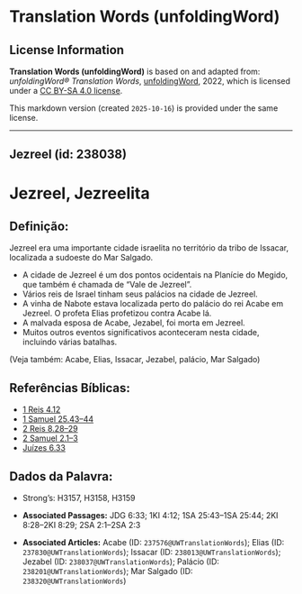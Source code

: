 # Translation Words (unfoldingWord)

## License Information

**Translation Words (unfoldingWord)** is based on and adapted from: _unfoldingWord® Translation Words_, [unfoldingWord](https://unfoldingword.org/utw), 2022, which is licensed under a [CC BY-SA 4.0 license](https://creativecommons.org/licenses/by-sa/4.0/legalcode.en).

This markdown version (created `2025-10-16`) is provided under the same license.



--------------------------------

## Jezreel (id: 238038)

Jezreel, Jezreelita
===================

Definição:
----------

Jezreel era uma importante cidade israelita no território da tribo de Issacar, localizada a sudoeste do Mar Salgado.

* A cidade de Jezreel é um dos pontos ocidentais na Planície do Megido, que também é chamada de “Vale de Jezreel”.
* Vários reis de Israel tinham seus palácios na cidade de Jezreel.
* A vinha de Nabote estava localizada perto do palácio do rei Acabe em Jezreel. O profeta Elias profetizou contra Acabe lá.
* A malvada esposa de Acabe, Jezabel, foi morta em Jezreel.
* Muitos outros eventos significativos aconteceram nesta cidade, incluindo várias batalhas.

(Veja também: Acabe, Elias, Issacar, Jezabel, palácio, Mar Salgado)

Referências Bíblicas:
---------------------

* [1 Reis 4\.12](https://ref.ly/1Kgs4:12)
* [1 Samuel 25\.43–44](https://ref.ly/1Sam25:43-1Sam25:44)
* [2 Reis 8\.28–29](https://ref.ly/2Kgs8:28-2Kgs8:29)
* [2 Samuel 2\.1–3](https://ref.ly/2Sam2:1-2Sam2:3)
* [Juízes 6\.33](https://ref.ly/Judg6:33)

Dados da Palavra:
-----------------

* Strong’s: H3157, H3158, H3159

* **Associated Passages:** JDG 6:33; 1KI 4:12; 1SA 25:43–1SA 25:44; 2KI 8:28–2KI 8:29; 2SA 2:1–2SA 2:3
* **Associated Articles:** Acabe (ID: `237576@UWTranslationWords`); Elias (ID: `237830@UWTranslationWords`); Issacar (ID: `238013@UWTranslationWords`); Jezabel (ID: `238037@UWTranslationWords`); Palácio (ID: `238201@UWTranslationWords`); Mar Salgado (ID: `238320@UWTranslationWords`)

